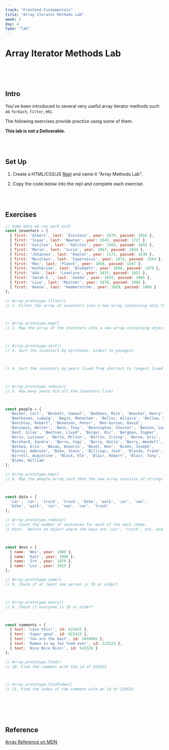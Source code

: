 ```yaml
---
track: "Frontend Fundamentals"
title: "Array Iterator Methods Lab"
week: 2
day: 4
type: "lab"
---
```


# Array Iterator Methods Lab

<br>
<br>
<br>



## Intro

You've been introduced to several very useful array iterator methods such as `forEach`, `filter`, etc.

The following exercises provide practice using some of them.

**This lab is not a Deliverable.**

<br>
<br>



## Set Up

1. Create a HTML/CSS/JS [Repl](https://repl.it) and name it "Array Methods Lab".

2. Copy the code below into the repl and complete each exercise.


<br>
<br>



## Exercises

```javascript
// Some data we can work with
const inventors = [
  { first: 'Albert', last: 'Einstein', year: 1879, passed: 1955 },
  { first: 'Isaac', last: 'Newton', year: 1643, passed: 1727 },
  { first: 'Galileo', last: 'Galilei', year: 1564, passed: 1642 },
  { first: 'Marie', last: 'Curie', year: 1867, passed: 1934 },
  { first: 'Johannes', last: 'Kepler', year: 1571, passed: 1630 },
  { first: 'Nicolaus', last: 'Copernicus', year: 1473, passed: 1543 },
  { first: 'Max', last: 'Planck', year: 1858, passed: 1947 },
  { first: 'Katherine', last: 'Blodgett', year: 1898, passed: 1979 },
  { first: 'Ada', last: 'Lovelace', year: 1815, passed: 1852 },
  { first: 'Sarah E.', last: 'Goode', year: 1855, passed: 1905 },
  { first: 'Lise', last: 'Meitner', year: 1878, passed: 1968 },
  { first: 'Hanna', last: 'Hammarström', year: 1829, passed: 1909 }
];

// Array.prototype.filter()
// 1. Filter the array of inventors into a new array containing only the inventors born in the 1500's



// Array.prototype.map()
// 2. Map the array of the inventors into a new array containing objects with just the first and last names as properties



// Array.prototype.sort()
// 3. Sort the inventors by birthdate, oldest to youngest



// 4. Sort the inventors by years lived from shortest to longest lived



// Array.prototype.reduce()
// 5. How many years did all the inventors live?



const people = [
  'Becker, Carl', 'Beckett, Samuel', 'Beddoes, Mick', 'Beecher, Henry',
  'Beethoven, Ludwig', 'Begin, Menachem', 'Belloc, Hilaire', 'Bellow, Saul',
  'Benchley, Robert', 'Benenson, Peter', 'Ben-Gurion, David',
  'Benjamin, Walter', 'Benn, Tony', 'Bennington, Chester', 'Benson, Leana',
  'Bent, Silas', 'Bentsen, Lloyd', 'Berger, Ric', 'Bergman, Ingmar',
  'Berio, Luciano', 'Berle, Milton', 'Berlin, Irving', 'Berne, Eric',
  'Bernhard, Sandra', 'Berra, Yogi', 'Berry, Halle', 'Berry, Wendell',
  'Bethea, Erin', 'Bevan, Aneurin', 'Bevel, Ken', 'Biden, Joseph',
  'Bierce, Ambrose', 'Biko, Steve', 'Billings, Josh', 'Biondo, Frank',
  'Birrell, Augustine', 'Black, Elk', 'Blair, Robert', 'Blair, Tony',
  'Blake, William'
];

// Array.prototype.map()
// 6. Map the people array such that the new array consists of strings with the names formatted as "First Last", e.g., "Becker, Carl" should be mapped to "Carl Becker".



const data = [
  'car', 'car', 'truck', 'truck', 'bike', 'walk', 'car', 'van',
  'bike', 'walk', 'car', 'van', 'car', 'truck'
];

// Array.prototype.reduce()
// 7. Count the number of instances for each of the data items.
// Hint:  Return an object where the keys are 'car', 'truck', etc. and the values are the count.



const devs = [
  { name: 'Wes', year: 1988 },
  { name: 'Kait', year: 1986 },
  { name: 'Irv', year: 1970 },
  { name: 'Lux', year: 2015 }
];

// Array.prototype.some()
// 8. Check if at least one person is 19 or older?



// Array.prototype.every()
// 9. Check if everyone is 19 or older?



const comments = [
  { text: 'Love this!', id: 523423 },
  { text: 'Super good', id: 823423 },
  { text: 'You are the best', id: 2039842 },
  { text: 'Ramen is my fav food ever', id: 123523 },
  { text: 'Nice Nice Nice!', id: 542328 }
];

// Array.prototype.find()
// 10. Find the comment with the id of 823423



// Array.prototype.findIndex()
// 11. Find the index of the comment with an id of 123523



```

<br>
<br>
<br>



## Reference

[Array Reference on MDN](https://developer.mozilla.org/en-US/docs/Web/JavaScript/Reference/Global_Objects/Array)